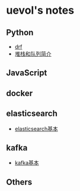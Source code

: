 # uevol's notes

## Python

+ [drf](./python/djangorestframework.md)
+ [堆栈和队列简介](./python/stack_and_queue.md)

## JavaScript

## docker

## elasticsearch

+ [elasticsearch基本](./ealsticsearch/es_base_operation.md)

## kafka

+ [kafka基本](./kafka/kafka_base_operation.md)

## Others
